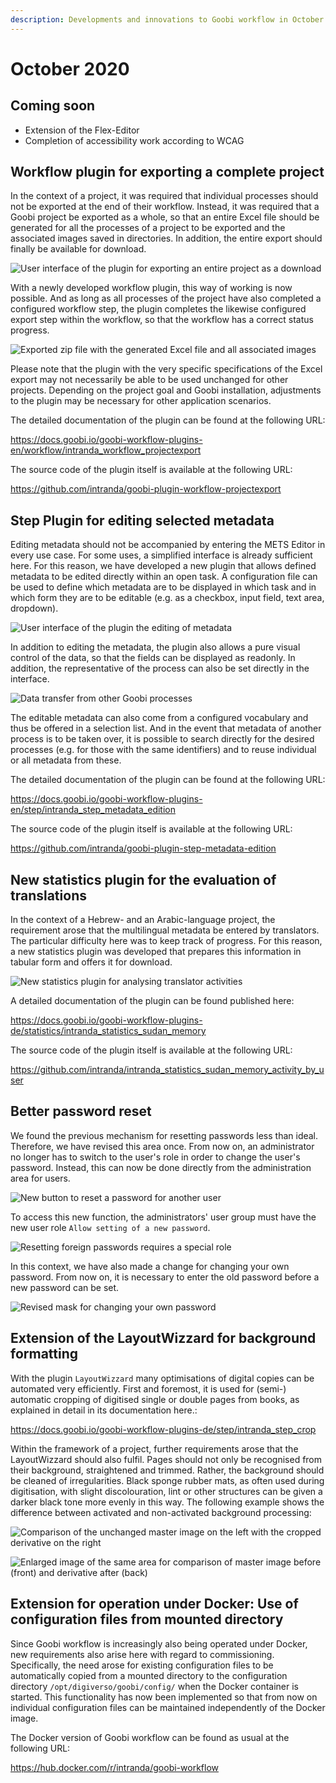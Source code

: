 ```yaml
---
description: Developments and innovations to Goobi workflow in October 2020
---
```


# October 2020

## Coming soon

- Extension of the Flex-Editor
- Completion of accessibility work according to WCAG

## Workflow plugin for exporting a complete project

In the context of a project, it was required that individual processes should not be exported at the end of their workflow. Instead, it was required that a Goobi project be exported as a whole, so that an entire Excel file should be generated for all the processes of a project to be exported and the associated images saved in directories. In addition, the entire export should finally be available for download.

![User interface of the plugin for exporting an entire project as a download](../.gitbook/assets/2010_export1_en.png)

With a newly developed workflow plugin, this way of working is now possible. And as long as all processes of the project have also completed a configured workflow step, the plugin completes the likewise configured export step within the workflow, so that the workflow has a correct status progress.

![Exported zip file with the generated Excel file and all associated images](../.gitbook/assets/2010_export2.png)

Please note that the plugin with the very specific specifications of the Excel export may not necessarily be able to be used unchanged for other projects. Depending on the project goal and Goobi installation, adjustments to the plugin may be necessary for other application scenarios.

The detailed documentation of the plugin can be found at the following URL:

https://docs.goobi.io/goobi-workflow-plugins-en/workflow/intranda_workflow_projectexport

The source code of the plugin itself is available at the following URL:

https://github.com/intranda/goobi-plugin-workflow-projectexport

## Step Plugin for editing selected metadata

Editing metadata should not be accompanied by entering the METS Editor in every use case. For some uses, a simplified interface is already sufficient here. For this reason, we have developed a new plugin that allows defined metadata to be edited directly within an open task. A configuration file can be used to define which metadata are to be displayed in which task and in which form they are to be editable (e.g. as a checkbox, input field, text area, dropdown).

![User interface of the plugin the editing of metadata](../.gitbook/assets/2010_metadata_edition1_en.png)

In addition to editing the metadata, the plugin also allows a pure visual control of the data, so that the fields can be displayed as readonly. In addition, the representative of the process can also be set directly in the interface.

![Data transfer from other Goobi processes](../.gitbook/assets/2010_metadata_edition2_en.png)

The editable metadata can also come from a configured vocabulary and thus be offered in a selection list. And in the event that metadata of another process is to be taken over, it is possible to search directly for the desired processes (e.g. for those with the same identifiers) and to reuse individual or all metadata from these.

The detailed documentation of the plugin can be found at the following URL:

https://docs.goobi.io/goobi-workflow-plugins-en/step/intranda_step_metadata_edition

The source code of the plugin itself is available at the following URL:

https://github.com/intranda/goobi-plugin-step-metadata-edition

## New statistics plugin for the evaluation of translations

In the context of a Hebrew- and an Arabic-language project, the requirement arose that the multilingual metadata be entered by translators. The particular difficulty here was to keep track of progress. For this reason, a new statistics plugin was developed that prepares this information in tabular form and offers it for download.

![New statistics plugin for analysing translator activities](../.gitbook/assets/2010_statistics_en.png)

A detailed documentation of the plugin can be found published here:

https://docs.goobi.io/goobi-workflow-plugins-de/statistics/intranda_statistics_sudan_memory

The source code of the plugin itself is available at the following URL:

https://github.com/intranda/intranda_statistics_sudan_memory_activity_by_user

## Better password reset

We found the previous mechanism for resetting passwords less than ideal. Therefore, we have revised this area once. From now on, an administrator no longer has to switch to the user's role in order to change the user's password. Instead, this can now be done directly from the administration area for users.

![New button to reset a password for another user](../.gitbook/assets/2010_changePassword1_en.png)

To access this new function, the administrators' user group must have the new user role `Allow setting of a new password`.

![Resetting foreign passwords requires a special role](../.gitbook/assets/2010_changePassword2_en.png)

In this context, we have also made a change for changing your own password. From now on, it is necessary to enter the old password before a new password can be set.

![Revised mask for changing your own password](../.gitbook/assets/2010_changePassword3_en.png)

## Extension of the LayoutWizzard for background formatting

With the plugin `LayoutWizzard` many optimisations of digital copies can be automated very efficiently. First and foremost, it is used for (semi-) automatic cropping of digitised single or double pages from books, as explained in detail in its documentation here.:

https://docs.goobi.io/goobi-workflow-plugins-de/step/intranda_step_crop

Within the framework of a project, further requirements arose that the LayoutWizzard should also fulfil. Pages should not only be recognised from their background, straightened and trimmed. Rather, the background should be cleaned of irregularities. Black sponge rubber mats, as often used during digitisation, with slight discolouration, lint or other structures can be given a darker black tone more evenly in this way. The following example shows the difference between activated and non-activated background processing:

![Comparison of the unchanged master image on the left with the cropped derivative on the right](../.gitbook/assets/2010_layoutwizzard1.png)

![Enlarged image of the same area for comparison of master image before (front) and derivative after (back)](../.gitbook/assets/2010_layoutwizzard2.png)

## Extension for operation under Docker: Use of configuration files from mounted directory

Since Goobi workflow is increasingly also being operated under Docker, new requirements also arise here with regard to commissioning. Specifically, the need arose for existing configuration files to be automatically copied from a mounted directory to the configuration directory `/opt/digiverso/goobi/config/` when the Docker container is started. This functionality has now been implemented so that from now on individual configuration files can be maintained independently of the Docker image.

The Docker version of Goobi workflow can be found as usual at the following URL:

https://hub.docker.com/r/intranda/goobi-workflow
